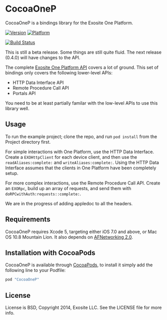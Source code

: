 # CocoaOneP

CocoaOneP is a bindings library for the Exosite One Platform.

[![Version](http://cocoapod-badges.herokuapp.com/v/CocoaOneP/badge.png)](http://cocoadocs.org/docsets/CocoaOneP)
[![Platform](http://cocoapod-badges.herokuapp.com/p/CocoaOneP/badge.png)](http://cocoadocs.org/docsets/CocoaOneP)

[![Build Status](https://travis-ci.org/exosite-labs/cocoaonep.svg)](https://travis-ci.org/exosite-labs/cocoaonep)

This is still a beta release. Some things are still quite fluid.
The next release (0.4.0) will have changes to the API.

The complete [Exosite One Platform API](https://github.com/exosite/docs) covers a lot of
ground.  This set of bindings only covers the following lower-level APIs:
- HTTP Data Interface API
- Remote Procedure Call API
- Portals API

You need to be at least partially familar with the low-level APIs to use this library well.

## Usage

To run the example project; clone the repo, and run `pod install` from the Project directory first.

For simple interactions with One Platform, use the HTTP Data Interface.  Create a
`EXOHttpClient` for each device client, and then use the `readAliases:complete:` and
`writeAliases:complete:`.  Using the HTTP Data Interface assumes that the clients in One
Platform have been completely setup.

For more complex interactions, use the Remote Procedure Call API.  Create an `EXORpc`, build up
an array of requests, and send them with `doRPCwithAuth:requests::complete:`.

We are in the progress of adding appledoc to all the headers.


## Requirements

CocoaOneP requires Xcode 5, targeting either iOS 7.0 and above, or Mac OS 10.8 Mountain Lion.
It also depends on [AFNetworking 2.0](https://github.com/AFNetworking/AFNetworking).

## Installation with CocoaPods

CocoaOneP is available through [CocoaPods](http://cocoapods.org), to install
it simply add the following line to your Podfile:

```ruby
pod "CocoaOneP"
```


## License

License is BSD, Copyright 2014, Exosite LLC. See the LICENSE file for more info.

